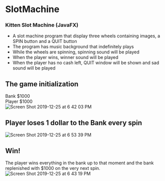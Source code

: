# SlotMachine
### Kitten Slot Machine (JavaFX)

* A slot machine program that display three wheels containing images, a SPIN button and a QUIT button
* The program has music background that indefinitely plays
* While the wheels are spinning, spinning sound will be played
* When the player wins, winner sound will be played
* When the player has no cash left, QUIT window will be shown and sad sound will be played


## The game initialization
Bank $1000\
Player $1000\
![Screen Shot 2019-12-25 at 6 42 03 PM](https://user-images.githubusercontent.com/51871643/71451581-79550e00-2747-11ea-895a-a9f3139ca422.png)

## Player loses 1 dollar to the Bank every spin
![Screen Shot 2019-12-25 at 6 53 39 PM](https://user-images.githubusercontent.com/51871643/71451605-e36db300-2747-11ea-805e-55e965a3e0b0.png)

## Win!
The player wins everything in the bank up to that moment and the bank replenished with $1000 on the very next spin.
![Screen Shot 2019-12-25 at 6 43 19 PM](https://user-images.githubusercontent.com/51871643/71451582-79550e00-2747-11ea-8d9d-23627b675800.png)
